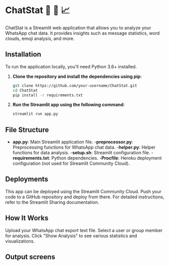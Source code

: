 # ChatStat 💬 📲 📈

ChatStat is a Streamlit web application that allows you to analyze your WhatsApp chat data. It provides insights such as message statistics, word clouds, emoji analysis, and more.

## Installation

To run the application locally, you'll need Python 3.6+ installed. 

1. **Clone the repository and install the dependencies using pip**:

    ```sh
    git clone https://github.com/your-username/ChatStat.git
    cd ChatStat
    pip install -r requirements.txt

2. **Run the Streamlit app using the following command**:
    ```sh
    streamlit run app.py

## File Structure
- **app.py**: Main Streamlit application file.
-**preprocessor.py**: Preprocessing functions for WhatsApp chat data.
-**helper.py**: Helper functions for data analysis.
-**setup.sh**: Streamlit configuration file.
-**requirements.txt**: Python dependencies.
-**Procfile**: Heroku deployment configuration (not used for Streamlit Community Cloud).

## Deployments
This app can be deployed using the Streamlit Community Cloud. Push your code to a GitHub repository and deploy from there. For detailed instructions, refer to the Streamlit Sharing documentation.

## How It Works
Upload your WhatsApp chat export text file.
Select a user or group member for analysis.
Click "Show Analysis" to see various statistics and visualizations.
 
 ## Output screens
 
